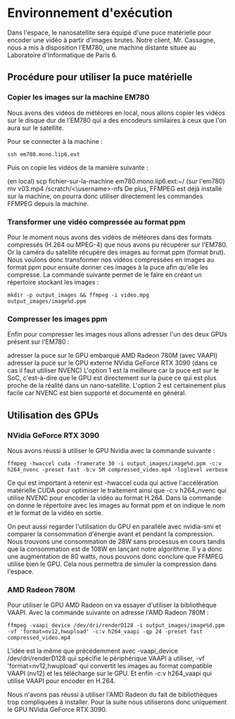 # Environnement d'exécution

Dans l'espace, le nanosatellite sera équipé d'une puce matérielle pour encoder une vidéo à partir d'images brutes. Notre client, Mr. Cassagne, nous a mis à disposition l'EM780, une machine distante située au Laboratoire d'Informatique de Paris 6.

## Procédure pour utiliser la puce matérielle

### Copier les images sur la machine EM780

Nous avons des vidéos de météores en local, nous allons copier les vidéos sur le disque dur de l'EM780 qui a des encodeurs similaires à ceux que l'on aura sur le satellite.

Pour se connecter à la machine :

```
ssh em780.mono.lip6.ext
```

Puis on copie les vidéos de la manière suivante :

(en local) scp fichier-sur-la-machine em780.mono.lip6.ext:~/
(sur l'em780) mv v03.mp4 /scratch/<\username>-nfs
De plus, FFMPEG est déjà installé sur la machine, on pourra donc utiliser directement les commandes FFMPEG depuis la machine.

### Transformer une vidéo compressée au format ppm

Pour le moment nous avons des vidéos de météores dans des formats compressés (H.264 ou MPEG-4) que nous avons pu récupérer sur l'EM780. Or la caméra du satellite récupère des images au format ppm (format brut). Nous voulons donc transformer nos vidéos compressées en images au format ppm pour ensuite donner ces images à la puce afin qu'elle les compresse. La commande suivante permet de le faire en créant un répertoire stockant les images :

```
mkdir -p output_images && ffmpeg -i video.mpg output_images/image%d.ppm
```
### Compresser les images ppm

Enfin pour compresser les images nous allons adresser l'un des deux GPUs présent sur l'EM780 :

adresser la puce sur le GPU embarqué AMD Radeon 780M (avec VAAPI)
adresser la puce sur le GPU externe NVidia GeForce RTX 3090 (dans ce cas il faut utiliser NVENC)
L'option 1 est la meilleure car la puce est sur le SoC, c'est-à-dire que le GPU est directement sur la puce ce qui est plus proche de la réalité dans un nano-satellite. L'option 2 est certainement plus facile car NVENC est bien supporté et documenté en général.

## Utilisation des GPUs

### NVidia GeForce RTX 3090

Nous avons réussi à utiliser le GPU Nvidia avec la commande suivante :

```
ffmpeg -hwaccel cuda -framerate 30 -i output_images/image%d.ppm -c:v h264_nvenc -preset fast -b:v 5M compressed_video.mp4 -loglevel verbose
```

Ce qui est important à retenir est -hwaccel cuda qui active l'accélération matérielle CUDA pour optimiser le traitement ainsi que -c:v h264_nvenc qui utilise NVENC pour encoder la vidéo au format H.264. Dans la commande on donne le répertoire avec les images au format ppm et on indique le nom et le format de la vidéo en sortie.

On peut aussi regarder l'utilisation du GPU en parallèle avec nvidia-smi et comparer la consommation d'énergie avant et pendant la compression. Nous trouvons une consommation de 28W sans processus en cours tandis que la consommation est de 108W en lançant notre algorithme. Il y a donc une augmentation de 80 watts, nous pouvons donc conclure que FFMPEG utilise bien le GPU. Cela nous permettra de simuler la compression dans l'espace.

### AMD Radeon 780M

Pour utiliser le GPU AMD Radeon on va essayer d'utiliser la bibliothèque VAAPI. Avec la commande suivante on adresse l'AMD Radeon 780M :

```
ffmpeg -vaapi_device /dev/dri/renderD128 -i output_images/image%d.ppm -vf 'format=nv12,hwupload' -c:v h264_vaapi -qp 24 -preset fast compressed_video.mp4
```

L'idée est la même que précédemment avec -vaapi_device /dev/dri/renderD128 qui spécifie le périphérique VAAPI à utiliser, -vf 'format=nv12,hwupload' qui convertit les images au format compatible VAAPI (nv12) et les télécharge sur le GPU. Et enfin -c:v h264_vaapi qui utilise VAAPI pour encoder en H.264.

Nous n'avons pas réussi à utiliser l'AMD Radeon du fait de bibliothèques trop compliquées à installer. Pour la suite nous utiliserons donc uniquement le GPU NVidia GeForce RTX 3090.